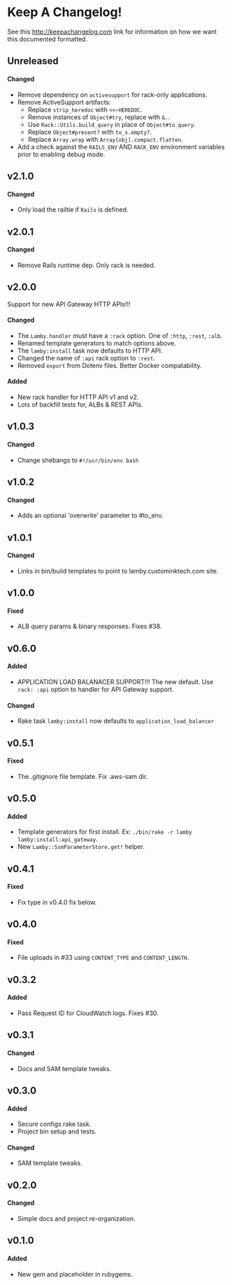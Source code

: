 <!-- -*- mode: markdown -*- -->
# Keep A Changelog!

See this http://keepachangelog.com link for information on how we want this documented formatted.

## Unreleased

#### Changed

* Remove dependency on `activesupport` for rack-only applications.
* Remove ActiveSupport artifacts:
  - Replace `strip_heredoc` with `<<~HEREDOC`.
  - Remove instances of `Object#try`, replace with `&.`.
  - Use `Rack::Utils.build_query` in place of `Object#to_query`.
  - Replace `Object#present?` with `to_s.empty?`.
  - Replace `Array.wrap` with `Array[obj].compact.flatten`.
* Add a check against the `RAILS_ENV` AND `RACK_ENV` environment
  variables prior to enabling debug mode.

## v2.1.0

#### Changed

* Only load the railtie if `Rails` is defined.

## v2.0.1

#### Changed

* Remove Rails runtime dep. Only rack is needed.

## v2.0.0

Support for new API Gateway HTTP APIs!!!

#### Changed

* The `Lamby.handler` must have a `:rack` option. One of `:http`, `:rest`, `:alb`.
* Renamed template generators to match options above.
* The `lamby:install` task now defaults to HTTP API.
* Changed the name of `:api` rack option to `:rest`.
* Removed `export` from Dotenv files. Better Docker compatability.

#### Added

* New rack handler for HTTP API v1 and v2.
* Lots of backfill tests for, ALBs & REST APIs.


## v1.0.3

#### Changed

* Change shebangs to `#!/usr/bin/env bash`


## v1.0.2

#### Changed

* Adds an optional 'overwrite' parameter to #to_env.

## v1.0.1

#### Changed

* Links in bin/build templates to point to lamby.custominktech.com site.


## v1.0.0

#### Fixed

* ALB query params & binary responses. Fixes #38.


## v0.6.0

#### Added

* APPLICATION LOAD BALANACER SUPPORT!!! The new default. Use `rack: :api` option to handler for API Gateway support.

#### Changed

* Rake task `lamby:install` now defaults to `application_load_balancer`


## v0.5.1

#### Fixed

* The .gitignore file template. Fix .aws-sam dir.


## v0.5.0

#### Added

* Template generators for first install. Ex: `./bin/rake -r lamby lamby:install:api_gateway`.
* New `Lamby::SsmParameterStore.get!` helper.


## v0.4.1

#### Fixed

* Fix type in v0.4.0 fix below.


## v0.4.0

#### Fixed

* File uploads in #33 using `CONTENT_TYPE` and `CONTENT_LENGTH`.


## v0.3.2

#### Added

* Pass Request ID for CloudWatch logs. Fixes #30.


## v0.3.1

#### Changed

* Docs and SAM template tweaks.


## v0.3.0

#### Added

* Secure configs rake task.
* Project bin setup and tests.

#### Changed

* SAM template tweaks.


## v0.2.0

#### Changed

* Simple docs and project re-organization.


## v0.1.0

#### Added

* New gem and placeholder in rubygems.
